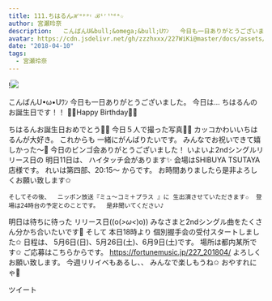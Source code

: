 ```yaml
---
title: 111.ちはるんℋᵅᵖᵖᵞ ℬⁱʳᵗᑋᵈᵃ☆
author: 宮瀬玲奈
description:   こんばんU&bull;&omega;&bull;Uﾜﾝ   今日も一日ありがとうございました。      今日は...    ちはるんのお誕生日です！！   🎉💓Happy Birthday💓🎉               ちはるんお誕生日おめでとう🎂🎊    今日５人で撮っ...
avatar: https://cdn.jsdelivr.net/gh/zzzhxxx/227WiKi@master/docs/assets/photo/avatar/reina.jpg
date: "2018-04-10"
tags:
  - 宮瀬玲奈
---
```


!![](https://cdn.jsdelivr.net/gh/zzzhxxx/227WiKi-image@master/blog-image/reina-2018-04-10_1.jpg)


  こんばんU•ω•Uﾜﾝ   今日も一日ありがとうございました。
今日は...    ちはるんのお誕生日です！！   🎉💓Happy Birthday💓🎉

   ちはるんお誕生日おめでとう🎂🎊    今日５人で撮った写真📸💓
 カッコかわいいちはるんが大好き。   これからも  一緒にがんばりたいです。
  みんなでお祝いできて嬉しかった～💓    今日のビンゴ会ありがとうございました！
   いよいよ2ndシングルリリース日の 明日11日は、  ハイタッチ会があります✨  会場はSHIBUYA TSUTAYA店様です。   れいは第四部、20:15～ からです。  お時間ありましたら是非よろしくお願い致します✩

    そしてその後、  ニッポン放送『ミュ〜コミ＋プラス 』に 生出演させていただきます✩  登場は24時台の予定とのことです。  是非聞いてください♪
  明日は待ちに待った  リリース日((o(*>ω<*)o))   みなさまと2ndシングル曲をたくさん分かち合いたいです💓   そして 本日18時より 個別握手会の受付スタートしました✩ 日程は、 5月6日(日)、5月26日(土)、6月9日(土)です。 場所は都内某所です✩ ご応募はこちらからです。 https://fortunemusic.jp/227_201804/ よろしくお願い致します。 今週リリイベもあるし、、 みんなで楽しもうね✩     おやすれにゃ💓


ツイート



